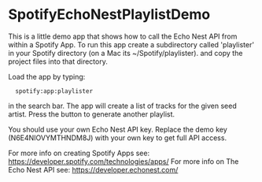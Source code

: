 # SpotifyEchoNestPlaylistDemo

This is a little demo app that shows how to call the Echo Nest API from within a Spotify App. To run this
app create a subdirectory called 'playlister'  in your Spotify directory (on a Mac its ~/Spotify/playlister). 
and copy the project files into that directory.

Load the app by typing:

      spotify:app:playlister

in the search bar. The app will create a list of tracks for the given seed artist.   Press the button to
generate another playlist.

You should use your own Echo Nest API key. Replace the demo key (N6E4NIOVYMTHNDM8J) with your own key to
get full API access.


For more info on creating Spotify Apps see: https://developer.spotify.com/technologies/apps/
For more info on The Echo Nest API see: https://developer.echonest.com/





